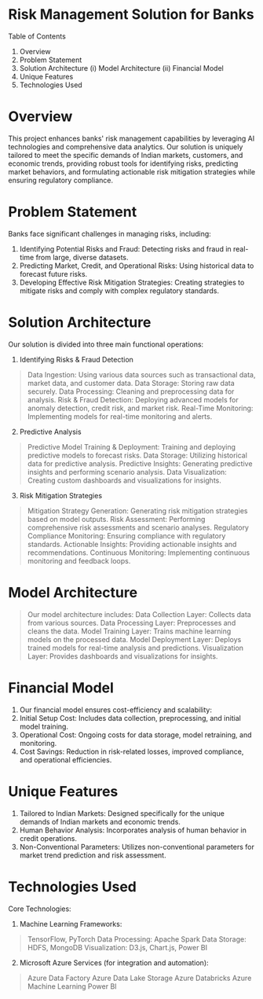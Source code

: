# Risk Management Solution for Banks

Table of Contents
1. Overview
2. Problem Statement
3. Solution Architecture
            (i) Model Architecture
            (ii) Financial Model
4. Unique Features
5. Technologies Used


# Overview
This project enhances banks' risk management capabilities by leveraging AI technologies and comprehensive data analytics. Our solution is uniquely tailored to meet the specific demands of Indian markets, customers, and economic trends, providing robust tools for identifying risks, predicting market behaviors, and formulating actionable risk mitigation strategies while ensuring regulatory compliance.

# Problem Statement
Banks face significant challenges in managing risks, including:

1. Identifying Potential Risks and Fraud: Detecting risks and fraud in real-time from large, diverse datasets.
2. Predicting Market, Credit, and Operational Risks: Using historical data to forecast future risks.
3. Developing Effective Risk Mitigation Strategies: Creating strategies to mitigate risks and comply with complex regulatory standards.

# Solution Architecture
Our solution is divided into three main functional operations:

1. Identifying Risks & Fraud Detection
  > Data Ingestion: Using various data sources such as transactional data, market data, and customer data.
  > Data Storage: Storing raw data securely.
  > Data Processing: Cleaning and preprocessing data for analysis.
  > Risk & Fraud Detection: Deploying advanced models for anomaly detection, credit risk, and market risk.
  > Real-Time Monitoring: Implementing models for real-time monitoring and alerts.

2. Predictive Analysis
  > Predictive Model Training & Deployment: Training and deploying predictive models to forecast risks.
  > Data Storage: Utilizing historical data for predictive analysis.
  > Predictive Insights: Generating predictive insights and performing scenario analysis.
  > Data Visualization: Creating custom dashboards and visualizations for insights.

3. Risk Mitigation Strategies
  > Mitigation Strategy Generation: Generating risk mitigation strategies based on model outputs.
  > Risk Assessment: Performing comprehensive risk assessments and scenario analyses.
  > Regulatory Compliance Monitoring: Ensuring compliance with regulatory standards.
  > Actionable Insights: Providing actionable insights and recommendations.
  > Continuous Monitoring: Implementing continuous monitoring and feedback loops.

# Model Architecture
  > Our model architecture includes:
  > Data Collection Layer: Collects data from various sources.
  > Data Processing Layer: Preprocesses and cleans the data.
  > Model Training Layer: Trains machine learning models on the processed data.
  > Model Deployment Layer: Deploys trained models for real-time analysis and predictions.
  > Visualization Layer: Provides dashboards and visualizations for insights.

# Financial Model
  1. Our financial model ensures cost-efficiency and scalability:
  2. Initial Setup Cost: Includes data collection, preprocessing, and initial model training.
  3. Operational Cost: Ongoing costs for data storage, model retraining, and monitoring.
  4. Cost Savings: Reduction in risk-related losses, improved compliance, and operational efficiencies.

# Unique Features
  1. Tailored to Indian Markets: Designed specifically for the unique demands of Indian markets and economic trends.
  2. Human Behavior Analysis: Incorporates analysis of human behavior in credit operations.
  3. Non-Conventional Parameters: Utilizes non-conventional parameters for market trend prediction and risk assessment.

# Technologies Used
Core Technologies:

  1. Machine Learning Frameworks: 
  > TensorFlow, PyTorch
  > Data Processing: Apache Spark
  > Data Storage: HDFS, MongoDB
  > Visualization: D3.js, Chart.js, Power BI

  2. Microsoft Azure Services (for integration and automation):
  > Azure Data Factory
  > Azure Data Lake Storage
  > Azure Databricks
  > Azure Machine Learning
  > Power BI

